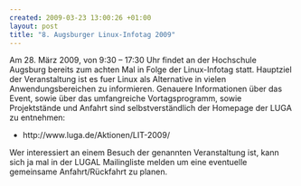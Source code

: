 ```yaml
--- 
created: 2009-03-23 13:00:26 +01:00
layout: post
title: "8. Augsburger Linux-Infotag 2009"
---
```

<p>Am 28. März 2009, von 9:30 – 17:30 Uhr findet an der Hochschule Augsburg bereits zum achten Mal in Folge der Linux-Infotag statt. Hauptziel der Veranstaltung ist es fuer Linux als Alternative in vielen Anwendungsbereichen zu informieren.
Genauere Informationen über das Event, sowie über das umfangreiche Vortagsprogramm, sowie Projektstände und Anfahrt sind selbstverständlich der Homepage der LUGA zu entnehmen: </p><ul><li>http://www.luga.de/Aktionen/LIT-2009/</li></ul><p>

Wer interessiert an einem Besuch der genannten Veranstaltung ist, kann sich ja mal in der LUGAL Mailingliste melden um eine eventuelle gemeinsame Anfahrt/Rückfahrt zu planen.</p>
